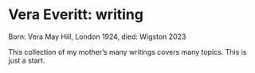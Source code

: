 # Vera Everitt: writing

Born: Vera May Hill, London 1924, died: Wigston 2023

This collection of my mother’s many writings covers many topics. This is just a start.
